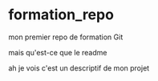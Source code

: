 # formation_repo
mon premier repo de formation Git

mais qu'est-ce que le readme

ah je vois c'est un descriptif de mon projet
